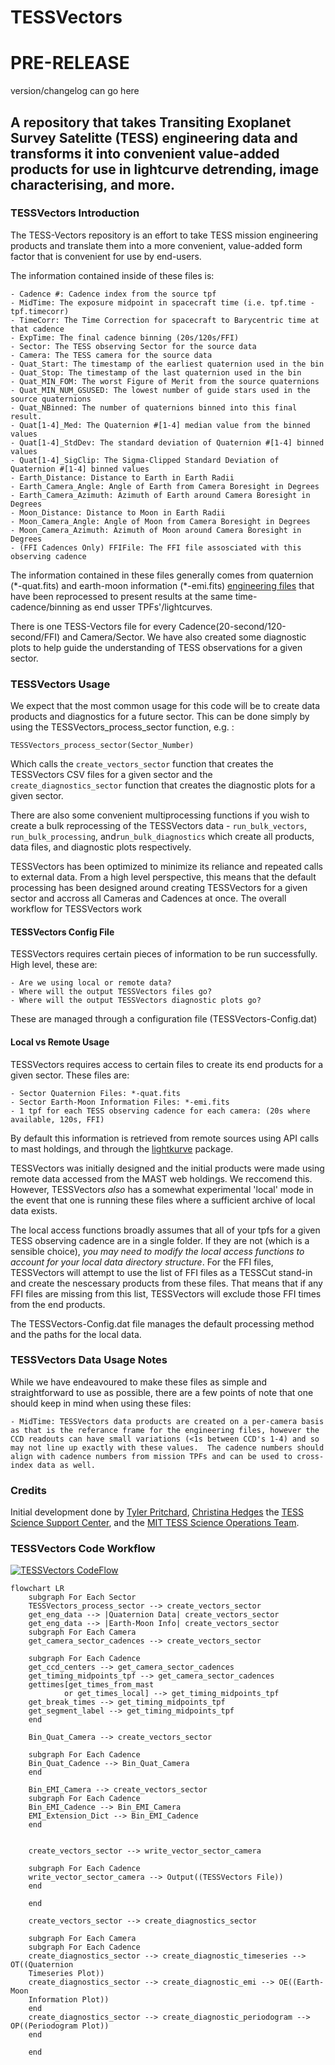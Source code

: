 # TESSVectors 

# PRE-RELEASE 
version/changelog can go here

## A repository that takes Transiting Exoplanet Survey Satelitte (TESS) engineering data and transforms it into convenient value-added products for use in lightcurve detrending, image characterising, and more.   

### TESSVectors Introduction

The TESS-Vectors repository is an effort to take TESS mission engineering products and translate them into a more convenient, value-added form factor that is convenient for use by end-users.  

The information contained inside of these files is:

    - Cadence #: Cadence index from the source tpf
    - MidTime: The exposure midpoint in spacecraft time (i.e. tpf.time - tpf.timecorr)
    - TimeCorr: The Time Correction for spacecraft to Barycentric time at that cadence
    - ExpTime: The final cadence binning (20s/120s/FFI)
    - Sector: The TESS observing Sector for the source data
    - Camera: The TESS camera for the source data
    - Quat_Start: The timestamp of the earliest quaternion used in the bin
    - Quat_Stop: The timestamp of the last quaternion used in the bin
    - Quat_MIN_FOM: The worst Figure of Merit from the source quaternions
    - Quat_MIN_NUM_GSUSED: The lowest number of guide stars used in the source quaternions
    - Quat_NBinned: The number of quaternions binned into this final result.
    - Quat[1-4]_Med: The Quaternion #[1-4] median value from the binned values 
    - Quat[1-4]_StdDev: The standard deviation of Quaternion #[1-4] binned values
    - Quat[1-4]_SigClip: The Sigma-Clipped Standard Deviation of Quaternion #[1-4] binned values
    - Earth_Distance: Distance to Earth in Earth Radii
    - Earth_Camera_Angle: Angle of Earth from Camera Boresight in Degrees
    - Earth_Camera_Azimuth: Azimuth of Earth around Camera Boresight in Degrees
    - Moon_Distance: Distance to Moon in Earth Radii
    - Moon_Camera_Angle: Angle of Moon from Camera Boresight in Degrees
    - Moon_Camera_Azimuth: Azimuth of Moon around Camera Boresight in Degrees
    - (FFI Cadences Only) FFIFile: The FFI file assosciated with this observing cadence 

The information contained in these files generally comes from quaternion (\*-quat.fits) and earth-moon information (\*-emi.fits) [engineering files](https://archive.stsci.edu/missions-and-data/tess/data-products.html#mod_eng) that have been reprocessed to present results at the same time-cadence/binning as end usser TPFs'/lightcurves.

There is one TESS-Vectors file for every Cadence(20-second/120-second/FFI) and Camera/Sector.  We have also created some diagnostic plots to help guide the understanding of TESS observations for a given sector.  

### TESSVectors Usage

We expect that the most common usage for this code will be to create data products and diagnostics for a future sector. This can be done simply by using the TESSVectors_process_sector function, e.g. :

    TESSVectors_process_sector(Sector_Number)

Which calls the `create_vectors_sector` function that creates the TESSVectors CSV files for a given sector and the `create_diagnostics_sector` function that creates the diagnostic plots for a given sector.  

There are also some convenient multiprocessing functions if you wish to create a bulk reprocessing of the TESSVectors data - `run_bulk_vectors`, `run_bulk_processing`, and`run_bulk_diagnostics` which create all products, data files, and diagnostic plots respectively.  

TESSVectors has been optimized to minimize its reliance and repeated calls to external data.  From a high level perspective, this means that the default processing has been designed around creating TESSVectors for a given sector and accross all Cameras and Cadences at once.  The overall workflow for TESSVectors work

#### TESSVectors Config File
TESSVectors requires certain pieces of information to be run successfully.  High level, these are:

    - Are we using local or remote data?
    - Where will the output TESSVectors files go?
    - Where will the output TESSVectors diagnostic plots go?

These are managed through a configuration file (TESSVectors-Config.dat)

#### Local vs Remote Usage
TESSVectors requires access to certain files to create its end products for a given sector. These files are:
    
    - Sector Quaternion Files: *-quat.fits
    - Sector Earth-Moon Information Files: *-emi.fits
    - 1 tpf for each TESS observing cadence for each camera: (20s where available, 120s, FFI)
    
By default this information is retrieved from remote sources using API calls to mast holdings, and through the [lightkurve](https://docs.lightkurve.org) package.  

TESSVectors was initially designed and the initial products were made using remote data accessed from the MAST web holdings. We reccomend this. However, TESSVectors *also* has a somewhat experimental 'local' mode in the event that one is running these files where a sufficient archive of local data exists.   

The local access functions broadly assumes that all of your tpfs for a given TESS observing cadence are in a single folder.  If they are not (which is a sensible choice), *you may need to modify the local access functions to account for your local data directory structure*. For the FFI files, TESSVectors will attempt to use the list of FFI files as a TESSCut stand-in and create the nescessary products from these files.  That means that if any FFI files are missing from this list, TESSVectors will exclude those FFI times from the end products. 

The TESSVectors-Config.dat file manages the default processing method and the paths for the local data.  

### TESSVectors Data Usage Notes
While we have endeavoured to make these files as simple and straightforward to use as possible, there are a few points of note that one should keep in mind when using these files: 

    - MidTime: TESSVectors data products are created on a per-camera basis as that is the referance frame for the engineering files, however the CCD readouts can have small variations (<1s between CCD's 1-4) and so may not line up exactly with these values.  The cadence numbers should align with cadence numbers from mission TPFs and can be used to cross-index data as well.  
    
### Credits

Initial development done by [Tyler Pritchard](https://github.com/tylerapritchard), [Christina Hedges](https://github.com/christinahedges) the [TESS Science Support Center](https://heasarc.gsfc.nasa.gov/docs/tess/), and the [MIT TESS Science Operations Team](https://tess.mit.edu/). 

### TESSVectors Code Workflow
[![TESSVectors CodeFlow](https://mermaid.ink/img/pako:eNqVVc1u3CAQfhWLkyNlX2APPbTrSJG6yrYb9VJXiMVjG9WABbhpleTdOwZnIdl14vWJn_l-ZsDDI-G6ArImdacfeMuMy75-L1WGnx0OjWF9m91okxWMt9keuNMm7N4X-_0PP7e0N5qDtdT6ebZafcq4AeaA_pkibIJswFFQDa2YYz726duAsUYJrbINLj5dhi7QdLvaakTfqlq_iz7N6QuTYFjk5n4-gXBWgcLcPsppnt3jE3peUQ4K0w2c85IR44QUmLEUVa-Fcpa6vl4KRizYnxMLWFobLalk1oWIlw_9xphOc9b9Oiqck4_mDliU3wG4EGGhkVgB2rEDdAswoKq0yJ-FouOFoeHk3juZRaeS8PlVT_hGJDESQcX2doGHhQ4C2WsDUSDEjfPirwNl8U-hG8Hdm9CEc_IaJmeteeyDEceNeIei5CL_8yRe425w_eDyPOkY2Y3o4OrqpKzJcN7ztFMJ1ihtneBLDjymNJtM9kr4lP68eLj6YMR0_-_u8zzpZ1OzjDG7TruXzC-VAimCRpHnSdcLZGPvM5K5UTUVOf4-l6r1aFhXGoslg-ouz3fJ2onIcUiuCdZbMlHhw_I4LpfEtSChJGscKhicYV1JSvWMoWxwev9PcbJ2ZoBrMvTY22GDRlCFrGvWWVyFSqDVbXis_Jv1_B8Gb1TW?type=png)](https://mermaid.live/edit#pako:eNqVVc1u3CAQfhWLkyNlX2APPbTrSJG6yrYb9VJXiMVjG9WABbhpleTdOwZnIdl14vWJn_l-ZsDDI-G6ArImdacfeMuMy75-L1WGnx0OjWF9m91okxWMt9keuNMm7N4X-_0PP7e0N5qDtdT6ebZafcq4AeaA_pkibIJswFFQDa2YYz726duAsUYJrbINLj5dhi7QdLvaakTfqlq_iz7N6QuTYFjk5n4-gXBWgcLcPsppnt3jE3peUQ4K0w2c85IR44QUmLEUVa-Fcpa6vl4KRizYnxMLWFobLalk1oWIlw_9xphOc9b9Oiqck4_mDliU3wG4EGGhkVgB2rEDdAswoKq0yJ-FouOFoeHk3juZRaeS8PlVT_hGJDESQcX2doGHhQ4C2WsDUSDEjfPirwNl8U-hG8Hdm9CEc_IaJmeteeyDEceNeIei5CL_8yRe425w_eDyPOkY2Y3o4OrqpKzJcN7ztFMJ1ihtneBLDjymNJtM9kr4lP68eLj6YMR0_-_u8zzpZ1OzjDG7TruXzC-VAimCRpHnSdcLZGPvM5K5UTUVOf4-l6r1aFhXGoslg-ouz3fJ2onIcUiuCdZbMlHhw_I4LpfEtSChJGscKhicYV1JSvWMoWxwev9PcbJ2ZoBrMvTY22GDRlCFrGvWWVyFSqDVbXis_Jv1_B8Gb1TW)
```mermaid
flowchart LR
    subgraph For Each Sector
    TESSVectors_process_sector --> create_vectors_sector
    get_eng_data --> |Quaternion Data| create_vectors_sector
    get_eng_data --> |Earth-Moon Info| create_vectors_sector
    subgraph For Each Camera
    get_camera_sector_cadences --> create_vectors_sector
    
    subgraph For Each Cadence
    get_ccd_centers --> get_camera_sector_cadences
    get_timing_midpoints_tpf --> get_camera_sector_cadences
    gettimes[get_times_from_mast
            or get_times_local] --> get_timing_midpoints_tpf
    get_break_times --> get_timing_midpoints_tpf
    get_segment_label --> get_timing_midpoints_tpf
    end
    
    Bin_Quat_Camera --> create_vectors_sector

    subgraph For Each Cadence
    Bin_Quat_Cadence --> Bin_Quat_Camera
    end

    Bin_EMI_Camera --> create_vectors_sector
    subgraph For Each Cadence
    Bin_EMI_Cadence --> Bin_EMI_Camera
    EMI_Extension_Dict --> Bin_EMI_Cadence
    end


    create_vectors_sector --> write_vector_sector_camera
    
    subgraph For Each Cadence
    write_vector_sector_camera --> Output((TESSVectors File))
    end

    end

    create_vectors_sector --> create_diagnostics_sector

    subgraph For Each Camera
    subgraph For Each Cadence 
    create_diagnostics_sector --> create_diagnostic_timeseries --> OT((Quaternion 
    Timeseries Plot))
    create_diagnostics_sector --> create_diagnostic_emi --> OE((Earth-Moon 
    Information Plot))
    end
    create_diagnostics_sector --> create_diagnostic_periodogram --> OP((Periodogram Plot))
    end

    end
```
